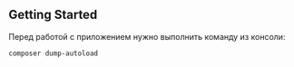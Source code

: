 ## Getting Started
Перед работой с приложением нужно выполнить команду из консоли:
```
composer dump-autoload
```